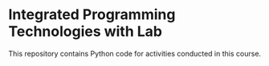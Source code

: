 # Integrated Programming Technologies with Lab

This repository contains Python code for activities conducted in this course.
